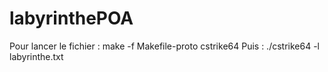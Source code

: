 # labyrinthePOA

Pour lancer le fichier : make -f Makefile-proto cstrike64
Puis : ./cstrike64 -l labyrinthe.txt
